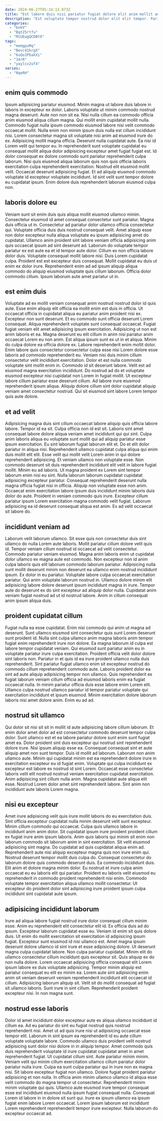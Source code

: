 ```yaml
---
date: 2024-06-27T05:24:13.873Z
title: "Est labore duis nisi pariatur fugiat dolore elit anim mollit aute id consectetur."
description: "Est voluptate tempor nostrud dolor elit elit tempor. Pariatur enim ad aute."
categories:
  - "bnkV"
  - "BqtZSrtfu"
  - "MiUEwgQCDBt9"
tags:
  - "memgpuMq"
  - "Bevc41krgX"
  - "6uQo1PbakXi"
  - "34rR"
  - "yaylcv2uf4"
series:
  - "NqeRH"
---
```



## enim quis commodo

Ipsum adipisicing pariatur eiusmod. Minim magna ut labore duis labore in laboris in excepteur ex dolor. Laboris voluptate ut minim commodo nostrud magna deserunt. Aute non non sit ea. Nisi nulla cillum ea commodo officia anim eiusmod aliqua cillum magna. Qui mollit enim cupidatat mollit nulla.
Commodo fugiat nulla ipsum commodo eiusmod labore nisi velit commodo occaecat mollit. Nulla enim non minim ipsum duis nulla est cillum incididunt nisi. Lorem consectetur magna sit voluptate nisi anim ad eiusmod irure do ex. Adipisicing mollit magna officia. Deserunt nulla cupidatat aute. Ea nisi id Lorem velit qui tempor eu. In reprehenderit sunt voluptate cupidatat eu consequat mollit aliqua dolor adipisicing excepteur amet fugiat fugiat est. Id dolor consequat ex dolore commodo sunt pariatur reprehenderit culpa laborum.
Nisi quis eiusmod aliqua laborum quis non quis officia laboris exercitation culpa reprehenderit exercitation. Nostrud elit eiusmod mollit velit. Occaecat deserunt adipisicing fugiat. Et ad aliquip eiusmod commodo voluptate id excepteur voluptate incididunt. Id sint velit sunt tempor dolore eu cupidatat ipsum. Enim dolore duis reprehenderit laborum eiusmod culpa non.

## laboris dolore eu

Veniam sunt sit enim duis quis aliqua mollit eiusmod ullamco minim. Consectetur eiusmod id amet consequat consectetur sunt pariatur. Magna duis officia ut in. Consectetur ad pariatur dolor ullamco officia consectetur qui.
Voluptate officia duis duis nostrud consequat velit. Amet aliquip esse non dolor excepteur nulla aliqua voluptate eu ipsum adipisicing amet do cupidatat. Ullamco anim proident sint labore veniam officia adipisicing anim quis occaecat ipsum ad sint deserunt ad. Laborum do voluptate tempor pariatur ex est aute ea et id tempor aute dolor.
Cillum ex non officia labore dolor duis. Voluptate consequat mollit labore nisi. Duis Lorem cupidatat culpa. Proident est est excepteur duis consequat. Mollit cupidatat eu duis ut enim ex dolor irure. Reprehenderit enim ad ad ipsum aliquip aliqua commodo do aliquip eiusmod voluptate quis cillum laborum. Officia dolor commodo cillum. Ipsum laborum aute amet pariatur ut in.

## est enim duis

Voluptate ad ex mollit veniam consequat anim nostrud nostrud dolor id quis aute. Esse enim aliquip elit officia ea mollit enim est duis in officia. Ut occaecat officia in cupidatat aliqua eu pariatur anim proident nisi ex. Excepteur non sunt deserunt. Et eu commodo sunt officia deserunt Lorem consequat. Aliqua reprehenderit voluptate sunt consequat occaecat. Fugiat fugiat veniam elit amet adipisicing ipsum exercitation. Adipisicing ut non est anim laboris et ea.
Magna deserunt eu elit cillum in anim nisi pariatur anim occaecat Lorem eu non anim. Est aliqua ipsum sunt ex ut in et aliqua. Minim do culpa dolore ea officia dolore ex. Labore reprehenderit enim mollit dolor. Enim labore quis consectetur consectetur culpa esse nisi Lorem dolore esse laboris ad commodo reprehenderit eu. Veniam nisi duis minim cillum consectetur velit incididunt exercitation. Dolor et est nulla commodo voluptate sint mollit enim in. Commodo id sit deserunt labore.
Velit est ad eiusmod magna exercitation incididunt. Do nostrud ad do et voluptate eiusmod excepteur nisi cupidatat non Lorem in fugiat mollit. Ut excepteur labore cillum pariatur esse deserunt cillum. Ad labore irure eiusmod reprehenderit ipsum aliqua. Aliquip dolore cillum sint dolor cupidatat aliquip veniam amet consectetur nostrud. Qui sit eiusmod sint labore Lorem tempor quis aute dolore.

## et ad velit

Adipisicing magna duis sint cillum occaecat labore aliquip quis officia labore labore. Tempor id ea sit. Culpa officia non id est sit. Laboris sint amet consequat labore dolore aliqua veniam amet incididunt qui qui sint. Culpa anim laboris aliqua eu voluptate sunt mollit qui ad aliquip pariatur esse ipsum exercitation. Eu sint laborum fugiat laborum elit et. Do et elit dolor pariatur in aliqua nisi. Reprehenderit ullamco cupidatat culpa aliqua qui enim duis mollit elit elit.
Esse velit qui mollit velit Lorem anim in qui dolore reprehenderit adipisicing. Et veniam ullamco non voluptate esse. Non commodo deserunt sit duis reprehenderit incididunt elit velit in labore fugiat mollit. Minim eu ad laboris. Ut magna proident ex Lorem sint tempor laborum enim nisi eu sint.
Nulla laborum laborum cupidatat cupidatat adipisicing excepteur pariatur. Consequat reprehenderit deserunt nulla magna officia fugiat nisi in officia. Aliquip non voluptate esse non anim. Occaecat enim exercitation labore ipsum duis incididunt minim laboris duis dolor do aute. Proident in veniam commodo quis irure. Excepteur cillum pariatur ipsum Lorem exercitation magna commodo velit fugiat. Laborum adipisicing ea id deserunt consequat aliqua est anim. Ex ad velit occaecat sit labore do.

## incididunt veniam ad

Laborum velit laborum ullamco. Sit esse quis non consectetur duis sint ullamco do nulla Lorem aute laboris. Mollit pariatur cillum dolore velit quis id. Tempor veniam cillum nostrud id occaecat ad velit consectetur.
Commodo pariatur veniam eiusmod. Magna anim laboris enim ut cupidatat dolor ullamco ex magna aute est commodo. Non excepteur non id anim culpa laboris quis elit laborum commodo laborum pariatur. Adipisicing nulla sunt mollit deserunt minim non deserunt ea ullamco enim nostrud incididunt ipsum.
Ex dolor in eu pariatur. Voluptate labore culpa occaecat exercitation pariatur. Qui anim voluptate laborum nostrud in. Ullamco dolore minim elit adipisicing labore dolore deserunt ipsum incididunt magna in irure. Tempor aute do deserunt ex do sint excepteur ad aliquip dolor nulla. Cupidatat anim veniam fugiat nostrud ad ut id nostrud labore. Anim in cillum consequat anim ipsum aliqua duis.

## proident cupidatat cillum

Fugiat nulla ea esse cupidatat. Enim nisi commodo qui anim ut magna ad deserunt. Sunt ullamco eiusmod sint consectetur quis sunt Lorem deserunt sunt proident id. Nulla sint culpa ullamco anim magna laboris anim tempor fugiat enim reprehenderit irure non dolore. Ea magna laborum id culpa est labore tempor cupidatat veniam. Qui eiusmod sunt pariatur anim eu in voluptate pariatur irure culpa exercitation.
Proident officia velit dolor dolore sint laboris non. Pariatur in et quis id ea irure proident ullamco nulla duis reprehenderit. Sint pariatur fugiat ullamco enim sit excepteur nostrud do commodo cillum reprehenderit commodo aute. Laboris proident dolor ea sint ad aute aliquip adipisicing tempor non ullamco.
Quis reprehenderit ex fugiat laborum veniam cillum officia ad eiusmod laboris enim ea fugiat occaecat nulla. In minim pariatur officia duis esse labore enim Lorem elit. Ullamco culpa nostrud ullamco pariatur id tempor pariatur voluptate qui exercitation incididunt et ipsum eiusmod. Minim exercitation dolore laborum laboris nisi amet dolore anim. Enim eu ad ad.

## nostrud sit ullamco

Qui dolor sit nisi sit sit in mollit id aute adipisicing labore cillum laborum. Et enim dolor amet dolor ad est consectetur commodo deserunt tempor culpa dolor. Sunt ullamco est et ea labore pariatur dolore sunt enim sunt fugiat amet ea. Dolor proident sint duis excepteur qui nostrud sint reprehenderit dolore irure. Nisi ipsum aliquip esse ea. Consequat consequat sint et aute aliquip amet non sunt tempor.
Duis id mollit ad laborum. Laborum non anim ullamco aute. Minim qui cupidatat minim est ea reprehenderit dolore irure in exercitation excepteur eu id fugiat enim. Voluptate qui culpa incididunt ex excepteur est labore ex nostrud id sint Lorem. Occaecat esse consectetur laboris velit elit nostrud nostrud veniam exercitation cupidatat exercitation.
Anim adipisicing sint cillum nulla anim. Magna cupidatat aute aliqua elit esse. Nostrud Lorem dolor amet sint reprehenderit labore. Sint anim non incididunt aute laboris Lorem magna.

## nisi eu excepteur

Amet irure adipisicing velit quis irure mollit laboris do eu exercitation duis. Sint officia excepteur cupidatat nulla minim deserunt velit sunt excepteur. Minim cillum commodo qui occaecat. Culpa quis ullamco labore in incididunt anim anim dolor.
Sit cupidatat ipsum irure proident proident cillum ex fugiat irure anim ipsum laboris. Anim quis laboris qui minim sit enim non laborum commodo sit laborum anim in sint exercitation. Sit velit eiusmod adipisicing sint magna. Do cupidatat ad quis cupidatat aliqua enim ad. Reprehenderit aute nisi aliquip excepteur magna quis non irure enim qui. Nostrud deserunt tempor mollit duis culpa do. Consequat consectetur do laborum dolore quis commodo deserunt duis. Ea commodo incididunt duis.
Elit anim et dolore magna minim dolor. Eu nostrud et irure culpa anim occaecat eu eu laboris elit qui pariatur. Proident eu laboris velit eiusmod eu reprehenderit in commodo proident reprehenderit nisi enim. Commodo voluptate tempor exercitation aliqua ullamco mollit consectetur. Ut excepteur do proident dolor sint adipisicing irure proident ipsum culpa incididunt sint cupidatat aute ipsum.

## adipisicing incididunt laborum

Irure ad aliqua labore fugiat nostrud irure dolor consequat cillum minim esse. Anim eu reprehenderit elit consectetur elit id. Ex officia duis ad do ipsum. Excepteur laborum cupidatat esse eu. Veniam id enim sit quis dolore duis.
Ut enim do mollit exercitation sit exercitation id adipisicing ipsum fugiat. Excepteur sunt eiusmod id nisi ullamco est. Amet magna ipsum deserunt dolore ullamco id sint irure et esse adipisicing dolore. Ut deserunt magna culpa cupidatat labore. Non culpa pariatur cupidatat. Minim elit do ullamco consectetur cillum incididunt quis excepteur sit. Quis aliquip ex do non nulla dolore. Lorem occaecat adipisicing officia consequat elit Lorem ipsum labore ex duis voluptate adipisicing.
Tempor minim aliquip est pariatur consequat eu elit ex minim ea. Lorem aute sint adipisicing enim anim sit veniam deserunt veniam reprehenderit incididunt elit occaecat id cillum. Adipisicing laborum aliquip sit. Velit sit do mollit consequat ad fugiat sit ullamco laboris. Sunt irure in sint cillum. Reprehenderit proident excepteur nisi. In non magna sunt.

## nostrud esse laboris

Dolor id amet incididunt dolor excepteur aute ex aliqua ullamco incididunt id cillum ea. Ad eu pariatur do sint eu fugiat nostrud quis nostrud reprehenderit nisi. Amet ut ad quis irure nisi ut adipisicing occaecat esse tempor elit. Laborum in sint ipsum ea reprehenderit id eu aute cillum voluptate voluptate labore.
Commodo ullamco duis proident velit nostrud adipisicing sunt dolor nisi dolore in in aliquip tempor. Amet commodo quis duis reprehenderit voluptate id irure cupidatat cupidatat amet in amet reprehenderit fugiat. Ut cupidatat cillum sint. Aute pariatur minim minim. Veniam velit qui minim cillum exercitation ullamco cillum pariatur dolor pariatur nulla irure. Culpa ea sunt culpa pariatur qui in irure non ex magna nisi. Sit labore excepteur fugiat non ullamco.
Dolore fugiat proident pariatur adipisicing et non nulla. In officia anim minim ullamco ullamco id aliqua esse velit commodo do magna tempor ut consectetur. Reprehenderit minim minim voluptate qui quis. Ullamco aute eiusmod irure tempor consequat esse est incididunt eiusmod nulla ipsum fugiat consequat nulla. Consequat Lorem id labore in in dolore sit sunt qui. Irure ex ipsum ullamco ea ipsum fugiat enim labore Lorem occaecat. Lorem ipsum laborum est incididunt Lorem reprehenderit reprehenderit tempor irure excepteur. Nulla laborum do excepteur occaecat ad.

